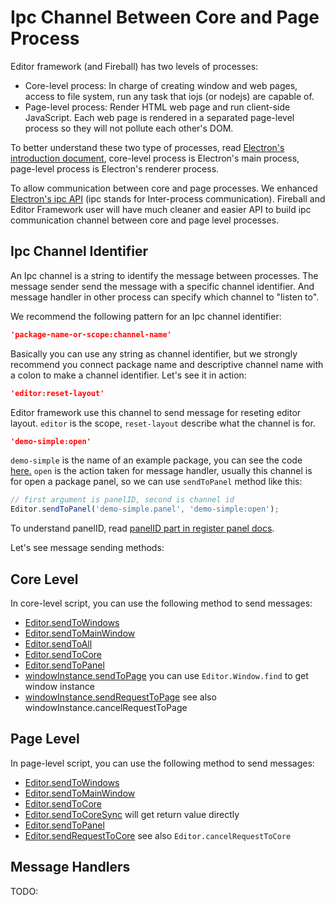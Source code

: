 # Ipc Channel Between Core and Page Process

Editor framework (and Fireball) has two levels of processes:

- Core-level process: In charge of creating window and web pages, access to file system, run any task that iojs (or nodejs) are capable of.
- Page-level process: Render HTML web page and run client-side JavaScript. Each web page is rendered in a separated page-level process so they will not pollute each other's DOM.

To better understand these two type of processes, read [Electron's introduction document](https://github.com/atom/electron/blob/master/docs/tutorial/quick-start.md#introduction), core-level process is Electron's main process, page-level process is Electron's renderer process.

To allow communication between core and page processes. We enhanced [Electron's ipc API](https://github.com/atom/electron/blob/master/docs/api/ipc-renderer.md) (ipc stands for Inter-process communication). Fireball and Editor Framework user will have much cleaner and easier API to build ipc communication channel between core and page level processes.

## Ipc Channel Identifier

An Ipc channel is a string to identify the message between processes. The message sender send the message with a specific channel identifier. And message handler in other process can specify which channel to "listen to".

We recommend the following pattern for an Ipc channel identifier:

```json
'package-name-or-scope:channel-name'
```

Basically you can use any string as channel identifier, but we strongly recommend you connect package name and descriptive channel name with a colon to make a channel identifier. Let's see it in action:

```json
'editor:reset-layout'
```

Editor framework use this channel to send message for reseting editor layout. `editor` is the scope, `reset-layout` describe what the channel is for.

```json
'demo-simple:open'
```

`demo-simple` is the name of an example package, you can see the code [here.](https://github.com/fireball-packages/package-examples/tree/master/simple) `open` is the action taken for message handler, usually this channel is for open a package panel, so we can use `sendToPanel` method like this:

```js
// first argument is panelID, second is channel id
Editor.sendToPanel('demo-simple.panel', 'demo-simple:open');
```

To understand panelID, read [panelID part in register panel docs](register-panels.md#panel-id).

Let's see message sending methods:


## Core Level

In core-level script, you can use the following method to send messages:


- [Editor.sendToWindows]()
- [Editor.sendToMainWindow]()
- [Editor.sendToAll]()
- [Editor.sendToCore]()
- [Editor.sendToPanel]()
- [windowInstance.sendToPage]() you can use `Editor.Window.find` to get window instance
- [windowInstance.sendRequestToPage]() see also windowInstance.cancelRequestToPage


## Page Level

In page-level script, you can use the following method to send messages:

- [Editor.sendToWindows]()
- [Editor.sendToMainWindow]()
- [Editor.sendToCore]()
- [Editor.sendToCoreSync]() will get return value directly
- [Editor.sendToPanel]()
- [Editor.sendRequestToCore]() see also `Editor.cancelRequestToCore`

## Message Handlers

TODO:
